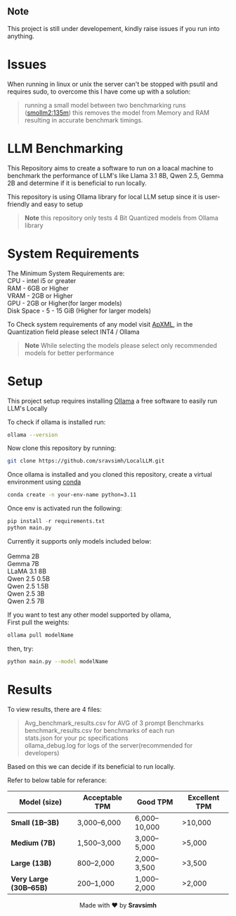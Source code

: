 ## Note
This project is still under developement, kindly raise issues if you run into anything.

# Issues
When running in linux or unix the server can't be stopped with psutil and requires sudo, to overcome this I have come up with a solution:
>running a small model between two benchmarking runs ([smollm2:135m](https://ollama.com/library/smollm2)) this removes the model from Memory and RAM resulting in accurate benchmark timings.

# LLM Benchmarking
This Repository aims to create a software to run on a loacal machine to benchmark the performance of LLM's like Llama 3.1 8B, Qwen 2.5, Gemma 2B and determine if it is beneficial to run locally.

This repository is using Ollama library for local LLM setup since it is user-friendly and easy to setup

>**Note** this repository only tests 4 Bit Quantized models from Ollama library

# System Requirements

The Minimum System Requirements are:<br>
CPU - intel i5 or greater<br>
RAM - 6GB or Higher<br>
VRAM - 2GB or Higher<br>
GPU - 2GB or Higher(for larger models)<br>
Disk Space - 5 - 15 GiB (Higher for larger models)<br>

To Check system requirements of any model visit [ApXML](https://apxml.com/models), in the Quantization field please select INT4 / Ollama

>**Note**
While selecting the models please select only recommended models for better performance


# Setup
This project setup requires installing [Ollama](https://ollama.com/) a free software to easily run LLM's Locally

To check if ollama is installed run:
```bash
ollama --version
```

Now clone this repository by running:<br>
```bash
git clone https://github.com/sravsimh/LocalLLM.git
```
Once ollama is installed and you cloned this repository, create a virtual environment using [conda](https://www.anaconda.com/docs/getting-started/miniconda/main) 
```bash
conda create -n your-env-name python=3.11
```

Once env is activated run the following:
```python
pip install -r requirements.txt
python main.py
```
Currently it supports only models included below:<br>
<br>
Gemma 2B <br>
Gemma 7B <br>
LLaMA 3.1 8B <br>
Qwen 2.5 0.5B <br>
Qwen 2.5 1.5B <br>
Qwen 2.5 3B <br>
Qwen 2.5 7B <br>

If you want to test any other model supported by ollama,<br>
First pull the weights:
```bash
ollama pull modelName
```

then, try:
```bash
python main.py --model modelName
```
# Results
To view results, there are 4 files:
>Avg_benchmark_results.csv for AVG of 3 prompt Benchmarks<br>
>benchmark_results.csv for benchmarks of each run<br>
>stats.json for your pc specifications<br>
>ollama_debug.log for logs of the server(recommended for developers)<br>

Based on this we can decide if its beneficial to run locally.

Refer to below table for referance:

| Model (size)             | Acceptable TPM | Good TPM     | Excellent TPM |
| ------------------------ | -------------- | ------------ | ------------- |
| **Small (1B–3B)**        | 3,000–6,000    | 6,000–10,000 | >10,000       |
| **Medium (7B)**          | 1,500–3,000    | 3,000–5,000  | >5,000        |
| **Large (13B)**          | 800–2,000      | 2,000–3,500  | >3,500        |
| **Very Large (30B–65B)** | 200–1,000      | 1,000–2,000  | >2,000        |



<p align="center">Made with ❤️ by <strong>Sravsimh</strong></p>


